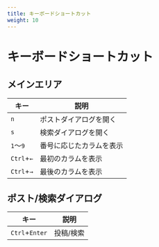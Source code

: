 ```yaml
---
title: キーボードショートカット
weight: 10
---
```


# キーボードショートカット

## メインエリア

|キー|説明|
|---|---|
|`n`|ポストダイアログを開く|
|`s`|検索ダイアログを開く|
|`1`～`9`|番号に応じたカラムを表示|
|`Ctrl`+`←`|最初のカラムを表示|
|`Ctrl`+`→`|最後のカラムを表示|

## ポスト/検索ダイアログ

|キー|説明|
|---|---|
|`Ctrl`+`Enter`|投稿/検索|
